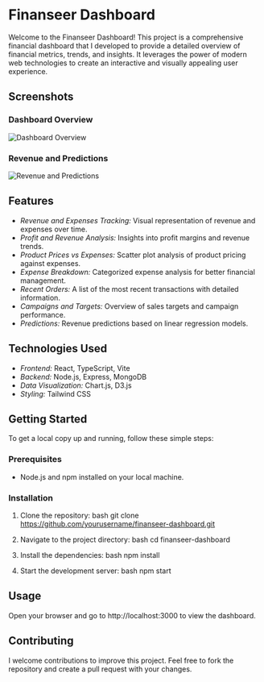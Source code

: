# Finanseer Dashboard

Welcome to the Finanseer Dashboard! This project is a comprehensive financial dashboard that I developed to provide a detailed overview of financial metrics, trends, and insights. It leverages the power of modern web technologies to create an interactive and visually appealing user experience.

## Screenshots

### Dashboard Overview
![Dashboard Overview](finance-app\Screenshots\Dashboard.png)

### Revenue and Predictions
![Revenue and Predictions](finance-app\Screenshots\Revenue_and_Predictions.png)

## Features

- *Revenue and Expenses Tracking:* Visual representation of revenue and expenses over time.
- *Profit and Revenue Analysis:* Insights into profit margins and revenue trends.
- *Product Prices vs Expenses:* Scatter plot analysis of product pricing against expenses.
- *Expense Breakdown:* Categorized expense analysis for better financial management.
- *Recent Orders:* A list of the most recent transactions with detailed information.
- *Campaigns and Targets:* Overview of sales targets and campaign performance.
- *Predictions:* Revenue predictions based on linear regression models.

## Technologies Used

- *Frontend:* React, TypeScript, Vite
- *Backend:* Node.js, Express, MongoDB
- *Data Visualization:* Chart.js, D3.js
- *Styling:* Tailwind CSS

## Getting Started

To get a local copy up and running, follow these simple steps:

### Prerequisites

- Node.js and npm installed on your local machine.

### Installation

1. Clone the repository:
    bash
    git clone https://github.com/yourusername/finanseer-dashboard.git
    
2. Navigate to the project directory:
    bash
    cd finanseer-dashboard
    
3. Install the dependencies:
    bash
    npm install
    
4. Start the development server:
    bash
    npm start
    

## Usage

Open your browser and go to http://localhost:3000 to view the dashboard. 

## Contributing

I welcome contributions to improve this project. Feel free to fork the repository and create a pull request with your changes.